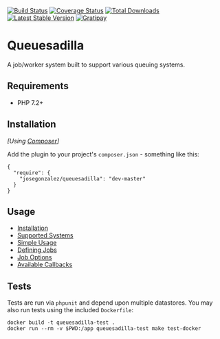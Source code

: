 [![Build Status](https://img.shields.io/travis/josegonzalez/php-queuesadilla/master.svg?style=flat-square)](https://travis-ci.org/josegonzalez/php-queuesadilla)
[![Coverage Status](https://img.shields.io/coveralls/josegonzalez/php-queuesadilla/master.svg?style=flat-square)](https://coveralls.io/r/josegonzalez/php-queuesadilla?branch=master)
[![Total Downloads](https://img.shields.io/packagist/dt/josegonzalez/queuesadilla.svg?style=flat-square)](https://packagist.org/packages/josegonzalez/queuesadilla)
[![Latest Stable Version](https://img.shields.io/packagist/v/josegonzalez/queuesadilla.svg?style=flat-square)](https://packagist.org/packages/josegonzalez/queuesadilla)
[![Gratipay](https://img.shields.io/gratipay/josegonzalez.svg?style=flat-square)](https://gratipay.com/~josegonzalez/)

# Queuesadilla

A job/worker system built to support various queuing systems.

## Requirements

- PHP 7.2+

## Installation

_[Using [Composer](http://getcomposer.org/)]_

Add the plugin to your project's `composer.json` - something like this:

```composer
{
  "require": {
    "josegonzalez/queuesadilla": "dev-master"
  }
}
```

## Usage

- [Installation](/docs/installation.md)
- [Supported Systems](/docs/supported-systems.md)
- [Simple Usage](/docs/simple-usage.md)
- [Defining Jobs](/docs/defining-jobs.md)
- [Job Options](/docs/job-options.md)
- [Available Callbacks](/docs/callbacks.md)

## Tests

Tests are run via `phpunit` and depend upon multiple datastores. You may also run tests using the included `Dockerfile`:

```shell
docker build -t queuesadilla-test .
docker run --rm -v $PWD:/app queuesadilla-test make test-docker
```
